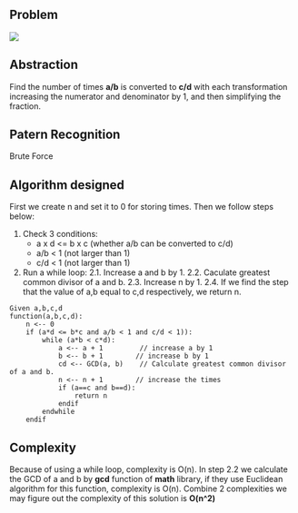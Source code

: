 ## Problem
![](https://i.imgur.com/9gqhqvF.png)

## Abstraction 

Find the number of times **a/b** is converted to **c/d** with each transformation increasing the numerator and denominator by 1, and then simplifying the fraction. 

## Patern Recognition

Brute Force

## Algorithm designed

First we create n and set it to 0 for storing times. Then we follow steps below:
1. Check 3 conditions:
    - a x d <= b x c (whether a/b can be converted to c/d)
    - a/b < 1 (not larger than 1)
    - c/d < 1 (not larger than 1)
2. Run a while loop:
    2.1. Increase a and b by 1.
    2.2. Caculate greatest common divisor of a and b.
    2.3. Increase n by 1.
    2.4. If we find the step that the value of a,b equal to c,d respectively, we return n.

```
Given a,b,c,d
function(a,b,c,d):
    n <-- 0
    if (a*d <= b*c and a/b < 1 and c/d < 1)):
        while (a*b < c*d):
            a <-- a + 1         // increase a by 1
            b <-- b + 1        // increase b by 1
            cd <-- GCD(a, b)    // Calculate greatest common divisor of a and b.
            n <-- n + 1        // increase the times
            if (a==c and b==d):
                return n
            endif
        endwhile
    endif
```

## Complexity

Because of using a while loop, complexity is O(n). In step 2.2 we calculate the GCD of a and b by **gcd** function of **math** library, if they use Euclidean algorithm for this function, complexity is O(n). Combine 2 complexities we may figure out the complexity of this solution is **O(n^2)**